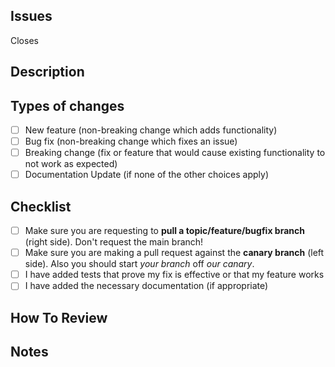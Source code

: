 <!-- Please provide a general summary of your changes in the Title above :) -->

## Issues

<!-- Close the issue this pr is linked to by typing # and the number of your issue, pr must link to an issue-->

Closes

## Description

<!-- Why are you making this change? What changes did you make? Describe your changes in detail -->

## Types of changes

<!-- Put an `x` in the boxes that apply -->

- [ ] New feature (non-breaking change which adds functionality)
- [ ] Bug fix (non-breaking change which fixes an issue)
- [ ] Breaking change (fix or feature that would cause existing functionality to not work as expected)
- [ ] Documentation Update (if none of the other choices apply)

## Checklist

<!-- Put an `x` in the boxes that apply -->

- [ ] Make sure you are requesting to **pull a topic/feature/bugfix branch** (right side). Don't request the main branch!
- [ ] Make sure you are making a pull request against the **canary branch** (left side). Also you should start _your branch_ off _our canary_.
- [ ] I have added tests that prove my fix is effective or that my feature works
- [ ] I have added the necessary documentation (if appropriate)

## How To Review

<!-- What (rough) order should the reviewer view your files? -->

## Notes

<!-- Is there anything else we need to know? Did you do any testing? Are there any risks to this pr? -->
